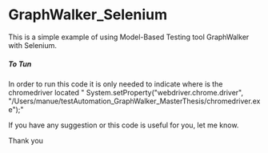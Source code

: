# GraphWalker_Selenium

This is a simple example of using Model-Based Testing tool GraphWalker with Selenium. 

##### To Tun

In order to run this code it is only needed to indicate where is the chromedriver located "  System.setProperty("webdriver.chrome.driver", "/Users/manue/testAutomation_GraphWalker_MasterThesis/chromedriver.exe");" 

If you have any suggestion or this code is useful for you, let me know. 

Thank you
